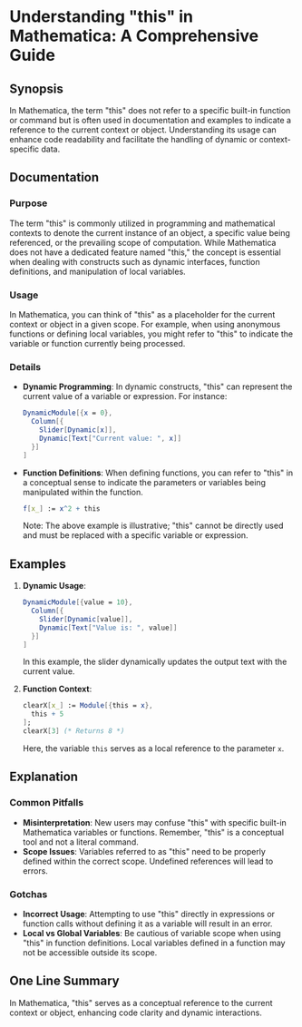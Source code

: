 <!--
Meta Description: # Understanding "this" in Mathematica: A Comprehensive Guide ## Synopsis In Mathematica, the term "this" does not refer to a specific built-in functio...
Meta Keywords: mathematica, dynamic, function, value, current
-->

# Understanding "this" in Mathematica: A Comprehensive Guide

## Synopsis
In Mathematica, the term "this" does not refer to a specific built-in function or command but is often used in documentation and examples to indicate a reference to the current context or object. Understanding its usage can enhance code readability and facilitate the handling of dynamic or context-specific data.

## Documentation
### Purpose
The term "this" is commonly utilized in programming and mathematical contexts to denote the current instance of an object, a specific value being referenced, or the prevailing scope of computation. While Mathematica does not have a dedicated feature named "this," the concept is essential when dealing with constructs such as dynamic interfaces, function definitions, and manipulation of local variables.

### Usage
In Mathematica, you can think of "this" as a placeholder for the current context or object in a given scope. For example, when using anonymous functions or defining local variables, you might refer to "this" to indicate the variable or function currently being processed.

### Details
- **Dynamic Programming**: In dynamic constructs, "this" can represent the current value of a variable or expression. For instance:
  ```mathematica
  DynamicModule[{x = 0},
    Column[{
      Slider[Dynamic[x]],
      Dynamic[Text["Current value: ", x]]
    }]
  ]
  ```
- **Function Definitions**: When defining functions, you can refer to "this" in a conceptual sense to indicate the parameters or variables being manipulated within the function.
  ```mathematica
  f[x_] := x^2 + this
  ```
  Note: The above example is illustrative; "this" cannot be directly used and must be replaced with a specific variable or expression.

## Examples
1. **Dynamic Usage**:
   ```mathematica
   DynamicModule[{value = 10},
     Column[{
       Slider[Dynamic[value]], 
       Dynamic[Text["Value is: ", value]]
     }]
   ]
   ```
   In this example, the slider dynamically updates the output text with the current value.

2. **Function Context**:
   ```mathematica
   clearX[x_] := Module[{this = x},
     this + 5
   ];
   clearX[3] (* Returns 8 *)
   ```
   Here, the variable `this` serves as a local reference to the parameter `x`.

## Explanation
### Common Pitfalls
- **Misinterpretation**: New users may confuse "this" with specific built-in Mathematica variables or functions. Remember, "this" is a conceptual tool and not a literal command.
- **Scope Issues**: Variables referred to as "this" need to be properly defined within the correct scope. Undefined references will lead to errors.

### Gotchas
- **Incorrect Usage**: Attempting to use "this" directly in expressions or function calls without defining it as a variable will result in an error.
- **Local vs Global Variables**: Be cautious of variable scope when using "this" in function definitions. Local variables defined in a function may not be accessible outside its scope.

## One Line Summary
In Mathematica, "this" serves as a conceptual reference to the current context or object, enhancing code clarity and dynamic interactions.